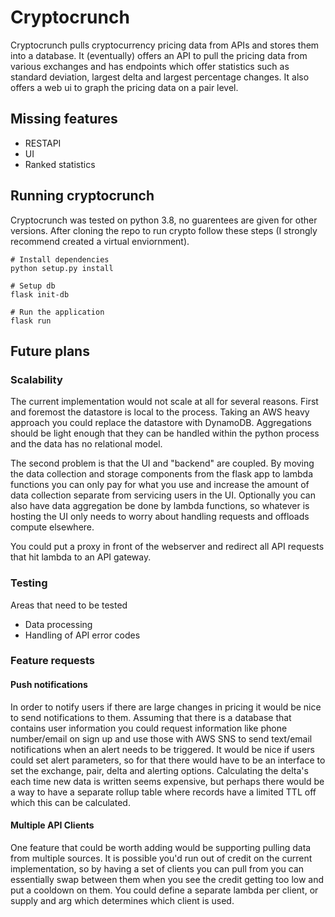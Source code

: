 # Cryptocrunch
Cryptocrunch pulls cryptocurrency pricing data from APIs and stores them into a database. It (eventually) offers an API
to pull the pricing data from various exchanges and has endpoints which offer statistics such as standard deviation,
largest delta and largest percentage changes. It also offers a web ui to graph the pricing data on a pair level.

## Missing features
* RESTAPI
* UI
* Ranked statistics

## Running cryptocrunch
Cryptocrunch was tested on python 3.8, no guarentees are given for other versions. After cloning the repo to run crypto
follow these steps (I strongly recommend created a virtual enviornment).
```
# Install dependencies
python setup.py install

# Setup db
flask init-db

# Run the application
flask run
```

## Future plans
### Scalability
The current implementation would not scale at all for several reasons. First and foremost the datastore is local to the
process. Taking an AWS heavy approach you could replace the datastore with DynamoDB. Aggregations should be light enough
that they can be handled within the python process and the data has no relational model.

The second problem is that the UI and "backend" are coupled. By moving the data collection and storage components from
the flask app to lambda functions you can only pay for what you use and increase the amount of data collection separate
from servicing users in the UI. Optionally you can also have data aggregation be done by lambda functions, so whatever is hosting the UI only needs to
worry about handling requests and offloads compute elsewhere.

You could put a proxy in front of the webserver and redirect all API requests that hit lambda to an API gateway.

### Testing
Areas that need to be tested
* Data processing
* Handling of API error codes

### Feature requests
#### Push notifications
In order to notify users if there are large changes in pricing it would be nice to send notifications to them. Assuming
that there is a database that contains user information you could request information like phone number/email on sign up
and use those with AWS SNS to send text/email notifications when an alert needs to be triggered. It would be nice if
users could set alert parameters, so for that there would have to be an interface to set the exchange, pair, delta and 
alerting options. Calculating the delta's each time new data is written seems expensive, but perhaps there would be a
way to have a separate rollup table where records have a limited TTL off which this can be calculated.

#### Multiple API Clients
One feature that could be worth adding would be supporting pulling data from multiple sources. It is possible you'd run
out of credit on the current implementation, so by having a set of clients you can pull from you can essentially swap
between them when you see the credit getting too low and put a cooldown on them. You could define a separate lambda per
client, or supply and arg which determines which client is used.
